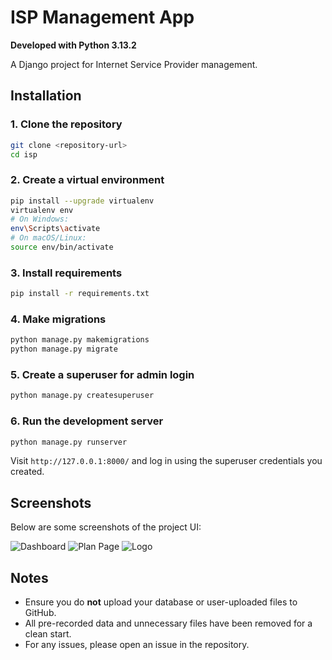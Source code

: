 # ISP Management App

**Developed with Python 3.13.2**

A Django project for Internet Service Provider management.

## Installation

### 1. Clone the repository
```bash
git clone <repository-url>
cd isp
```

### 2. Create a virtual environment
```bash
pip install --upgrade virtualenv
virtualenv env
# On Windows:
env\Scripts\activate
# On macOS/Linux:
source env/bin/activate
```

### 3. Install requirements
```bash
pip install -r requirements.txt
```

### 4. Make migrations
```bash
python manage.py makemigrations
python manage.py migrate
```

### 5. Create a superuser for admin login
```bash
python manage.py createsuperuser
```

### 6. Run the development server
```bash
python manage.py runserver
```

Visit `http://127.0.0.1:8000/` and log in using the superuser credentials you created.

## Screenshots

Below are some screenshots of the project UI:

![Dashboard](static/images/client.png)
![Plan Page](static/images/plan.png)
![Logo](static/images/logo.png)

## Notes
- Ensure you do **not** upload your database or user-uploaded files to GitHub.
- All pre-recorded data and unnecessary files have been removed for a clean start.
- For any issues, please open an issue in the repository.
